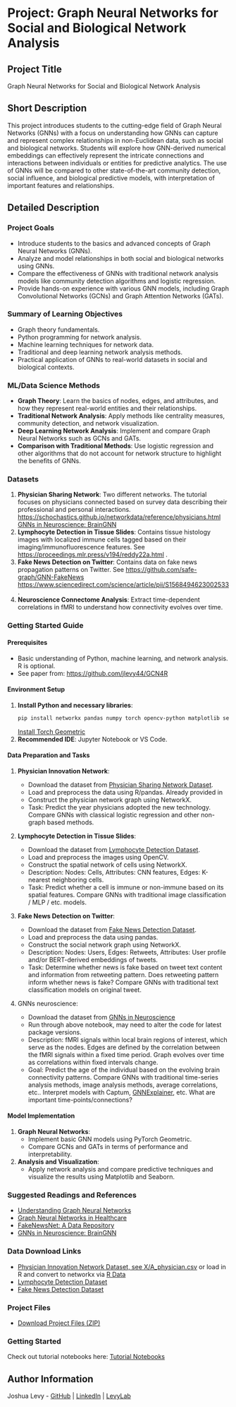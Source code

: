 # Project: Graph Neural Networks for Social and Biological Network Analysis

## Project Title
Graph Neural Networks for Social and Biological Network Analysis

## Short Description
This project introduces students to the cutting-edge field of Graph Neural Networks (GNNs) with a focus on understanding how GNNs can capture and represent complex relationships in non-Euclidean data, such as social and biological networks. Students will explore how GNN-derived numerical embeddings can effectively represent the intricate connections and interactions between individuals or entities for predictive analytics. The use of GNNs will be compared to other state-of-the-art community detection, social influence, and biological predictive models, with interpretation of important features and relationships.

## Detailed Description

### Project Goals
- Introduce students to the basics and advanced concepts of Graph Neural Networks (GNNs).
- Analyze and model relationships in both social and biological networks using GNNs.
- Compare the effectiveness of GNNs with traditional network analysis models like community detection algorithms and logistic regression.
- Provide hands-on experience with various GNN models, including Graph Convolutional Networks (GCNs) and Graph Attention Networks (GATs).

### Summary of Learning Objectives
- Graph theory fundamentals.
- Python programming for network analysis.
- Machine learning techniques for network data.
- Traditional and deep learning network analysis methods.
- Practical application of GNNs to real-world datasets in social and biological contexts.

### ML/Data Science Methods
- **Graph Theory**: Learn the basics of nodes, edges, and attributes, and how they represent real-world entities and their relationships.
- **Traditional Network Analysis**: Apply methods like centrality measures, community detection, and network visualization.
- **Deep Learning Network Analysis**: Implement and compare Graph Neural Networks such as GCNs and GATs.
- **Comparison with Traditional Methods**: Use logistic regression and other algorithms that do not account for network structure to highlight the benefits of GNNs.

### Datasets
1. **Physician Sharing Network**: Two different networks. The tutorial focuses on physicians connected based on survey data describing their professional and personal interactions. https://schochastics.github.io/networkdata/reference/physicians.html [GNNs in Neuroscience: BrainGNN](https://medium.com/stanford-cs224w/gnns-in-neuroscience-graph-convolutional-networks-for-fmri-analysis-8a2e933bd802)
2. **Lymphocyte Detection in Tissue Slides**: Contains tissue histology images with localized immune cells tagged based on their imaging/immunofluorescence features. See https://proceedings.mlr.press/v194/reddy22a.html .
3. **Fake News Detection on Twitter**: Contains data on fake news propagation patterns on Twitter. See https://github.com/safe-graph/GNN-FakeNews https://www.sciencedirect.com/science/article/pii/S1568494623002533 .
4. **Neuroscience Connectome Analysis**: Extract time-dependent correlations in fMRI to understand how connectivity evolves over time.

### Getting Started Guide
#### Prerequisites
- Basic understanding of Python, machine learning, and network analysis. R is optional.
- See paper from: https://github.com/jlevy44/GCN4R

#### Environment Setup
1. **Install Python and necessary libraries**:
   ```bash
   pip install networkx pandas numpy torch opencv-python matplotlib seaborn scikit-learn plotly rpy2 cdlib libpysal spreg captum pysnooper fire
   ```
   [Install Torch Geometric](https://pytorch-geometric.readthedocs.io/en/latest/install/installation.html)
2. **Recommended IDE**: Jupyter Notebook or VS Code.

#### Data Preparation and Tasks
1. **Physician Innovation Network**:
   - Download the dataset from [Physician Sharing Network Dataset](https://rdrr.io/github/schochastics/networkdata/man/physicians.html).
   - Load and preprocess the data using R/pandas. Already provided in 
   - Construct the physician network graph using NetworkX.
   - Task: Predict the year physicians adopted the new technology. Compare GNNs with classical logistic regression and other non-graph based methods.

2. **Lymphocyte Detection in Tissue Slides**:
   - Download the dataset from [Lymphocyte Detection Dataset](https://github.com/jlevy44/Cedars_AI_Campus_Tutorials/raw/main/Project7/lymphocyte_toy_data.pkl).
   - Load and preprocess the images using OpenCV.
   - Construct the spatial network of cells using NetworkX.
   - Description: Nodes: Cells, Attributes: CNN features, Edges: K-nearest neighboring cells.
   - Task: Predict whether a cell is immune or non-immune based on its spatial features. Compare GNNs with traditional image classification / MLP / etc. models.

3. **Fake News Detection on Twitter**:
   - Download the dataset from [Fake News Detection Dataset](https://pytorch-geometric.readthedocs.io/en/2.5.3/generated/torch_geometric.datasets.UPFD.html).
   - Load and preprocess the data using pandas.
   - Construct the social network graph using NetworkX.
   - Description: Nodes: Users, Edges: Retweets, Attributes: User profile and/or BERT-derived embeddings of tweets.
   - Task: Determine whether news is fake based on tweet text content and information from retweeting pattern. Does retweeting pattern inform whether news is fake? Compare GNNs with traditional text classification models on original tweet.
   
4. GNNs neuroscience:
   - Download the dataset from [GNNs in Neuroscience](https://colab.research.google.com/drive/16pZ3j3WZ5_E1oUa_70uz5Xb4ZVqHokMJ?usp=sharing)
   - Run through above notebook, may need to alter the code for latest package versions.
   - Description: fMRI signals within local brain regions of interest, which serve as the nodes. Edges are defined by the correlation between the fMRI signals within a fixed time period. Graph evolves over time as correlations within fixed intervals change.
   - Goal: Predict the age of the individual based on the evolving brain connectivity patterns. Compare GNNs with traditional time-series analysis methods, image analysis methods, average correlations, etc.. Interpret models with Captum, [GNNExplainer](https://pytorch-geometric.readthedocs.io/en/latest/modules/explain.html#philoshopy), etc. What are important time-points/connections?

#### Model Implementation
1. **Graph Neural Networks**:
   - Implement basic GNN models using PyTorch Geometric.
   - Compare GCNs and GATs in terms of performance and interpretability.
2. **Analysis and Visualization**:
   - Apply network analysis and compare predictive techniques and visualize the results using Matplotlib and Seaborn.

### Suggested Readings and References
- [Understanding Graph Neural Networks](https://medium.com/@ahmedmellit/understand-the-theoretical-foundations-of-graph-neural-networks-gnns-part-2-eb3a2a764e3e)
- [Graph Neural Networks in Healthcare](https://proceedings.mlr.press/v194/reddy22a.html)
- [FakeNewsNet: A Data Repository](https://github.com/KaiDMML/FakeNewsNet)
- [GNNs in Neuroscience: BrainGNN](https://medium.com/stanford-cs224w/gnns-in-neuroscience-graph-convolutional-networks-for-fmri-analysis-8a2e933bd802)

### Data Download Links
- [Physician Innovation Network Dataset, see X/A_physician.csv](https://github.com/jlevy44/Cedars_AI_Campus_Tutorials/tree/main/Project7) or load in R and convert to networkx via [R Data](https://rdrr.io/github/schochastics/networkdata/man/physicians.html)
- [Lymphocyte Detection Dataset](https://github.com/jlevy44/Cedars_AI_Campus_Tutorials/raw/main/Project7/lymphocyte_toy_data.pkl)
- [Fake News Detection Dataset](https://pytorch-geometric.readthedocs.io/en/2.5.3/generated/torch_geometric.datasets.UPFD.html)

### Project Files
- [Download Project Files (ZIP)](https://github.com/jlevy44/Cedars_AI_Campus_Tutorials/archive/refs/heads/main.zip)

### Getting Started
Check out tutorial notebooks here: [Tutorial Notebooks](https://github.com/jlevy44/Cedars_AI_Campus_Tutorials/tree/main/Project7)

## Author Information
Joshua Levy - [GitHub](https://github.com/jlevy44) | [LinkedIn](https://www.linkedin.com/in/joshua-levy-87044913b) | [LevyLab](https://levylab.host.dartmouth.edu/)
